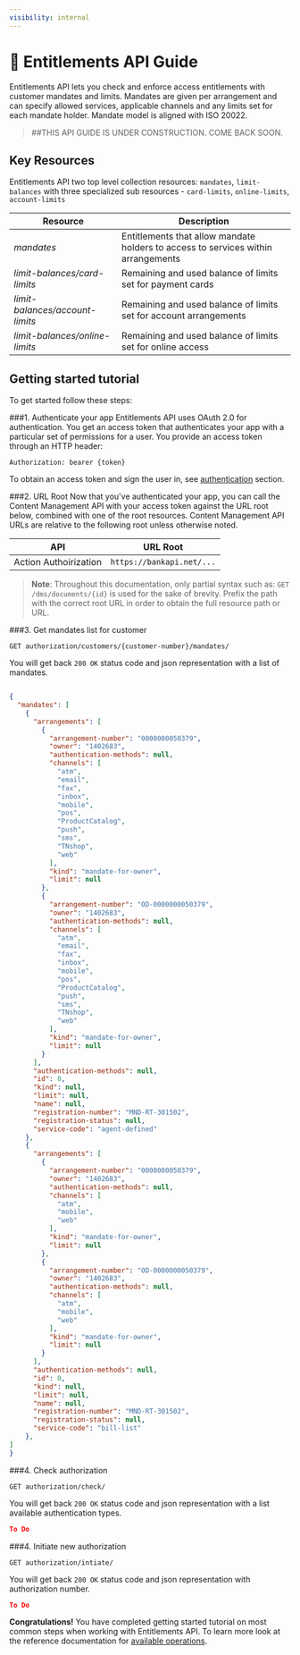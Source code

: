 ```yaml
---
visibility: internal
---
```


<span class="icon"></span> Entitlements API Guide
======================

Entitlements API lets you check and enforce access entitlements with customer mandates and limits. Mandates are given per arrangement and can specify allowed services, applicable channels and any limits set for each mandate holder. Mandate model is aligned with ISO 20022.

> ##THIS API GUIDE IS UNDER CONSTRUCTION. COME BACK SOON.

Key Resources
-------------

Entitlements API two top level collection resources: `mandates`, `limit-balances` with three specialized sub resources - `card-limits`, `online-limits`, `account-limits`

Resource | Description
----------- |-----------
*mandates* | Entitlements that allow mandate holders to access to services within arrangements
*limit-balances/card-limits* | Remaining and used balance of limits set for payment cards
*limit-balances/account-limits* | Remaining and used balance of limits set for account arrangements
*limit-balances/online-limits* | Remaining and used balance of limits set for online access

Getting started tutorial
---------------

To get started follow these steps:

###1. Authenticate your app
Entitlements API uses OAuth 2.0 for authentication. You get an access token that authenticates your app with a particular set of permissions for a user. You provide an access token through an HTTP header:
```
Authorization: bearer {token}
```
To obtain an access token and sign the user in, see [authentication]() section.

###2. URL Root
Now that you've authenticated your app, you can call the Content Management API with your access token against the URL root below, combined with one of the root resources.  Content Management API URLs are relative to the following root unless otherwise noted.

API | URL Root
--------|---------
Action Authoirization | `https://bankapi.net/...`

> **Note**: Throughout this documentation, only partial syntax such as:
`GET /dms/documents/{id}` is used for the sake of brevity.
Prefix the path with the correct root URL in order to obtain the full resource path or URL.

###3. Get mandates list for customer

```
GET authorization/customers/{customer-number}/mandates/

```
You will get back `200 OK` status code and json representation with a list of mandates.

```json

{
  "mandates": [
    {
      "arrangements": [
        {
          "arrangement-number": "0000000050379",
          "owner": "1402683",
          "authentication-methods": null,
          "channels": [
            "atm",
            "email",
            "fax",
            "inbox",
            "mobile",
            "pos",
            "ProductCatalog",
            "push",
            "sms",
            "TNshop",
            "web"
          ],
          "kind": "mandate-for-owner",
          "limit": null
        },
        {
          "arrangement-number": "OD-0000000050379",
          "owner": "1402683",
          "authentication-methods": null,
          "channels": [
            "atm",
            "email",
            "fax",
            "inbox",
            "mobile",
            "pos",
            "ProductCatalog",
            "push",
            "sms",
            "TNshop",
            "web"
          ],
          "kind": "mandate-for-owner",
          "limit": null
        }
      ],
      "authentication-methods": null,
      "id": 0,
      "kind": null,
      "limit": null,
      "name": null,
      "registration-number": "MND-RT-301502",
      "registration-status": null,
      "service-code": "agent-defined"
    },
    {
      "arrangements": [
        {
          "arrangement-number": "0000000050379",
          "owner": "1402683",
          "authentication-methods": null,
          "channels": [
            "atm",
            "mobile",
            "web"
          ],
          "kind": "mandate-for-owner",
          "limit": null
        },
        {
          "arrangement-number": "OD-0000000050379",
          "owner": "1402683",
          "authentication-methods": null,
          "channels": [
            "atm",
            "mobile",
            "web"
          ],
          "kind": "mandate-for-owner",
          "limit": null
        }
      ],
      "authentication-methods": null,
      "id": 0,
      "kind": null,
      "limit": null,
      "name": null,
      "registration-number": "MND-RT-301502",
      "registration-status": null,
      "service-code": "bill-list"
    },
]
}
```

###4. Check authorization

```
GET authorization/check/

```
You will get back `200 OK` status code and json representation with a list available authentication types.

```json
To Do
```

###4. Initiate new authorization

```
GET authorization/intiate/

```
You will get back `200 OK` status code and json representation with authorization number.

```json
To Do
```

**Congratulations!** You have completed getting started tutorial on most common steps when working with Entitlements API. To learn more look at the reference documentation for [available operations](swagger-ui).

